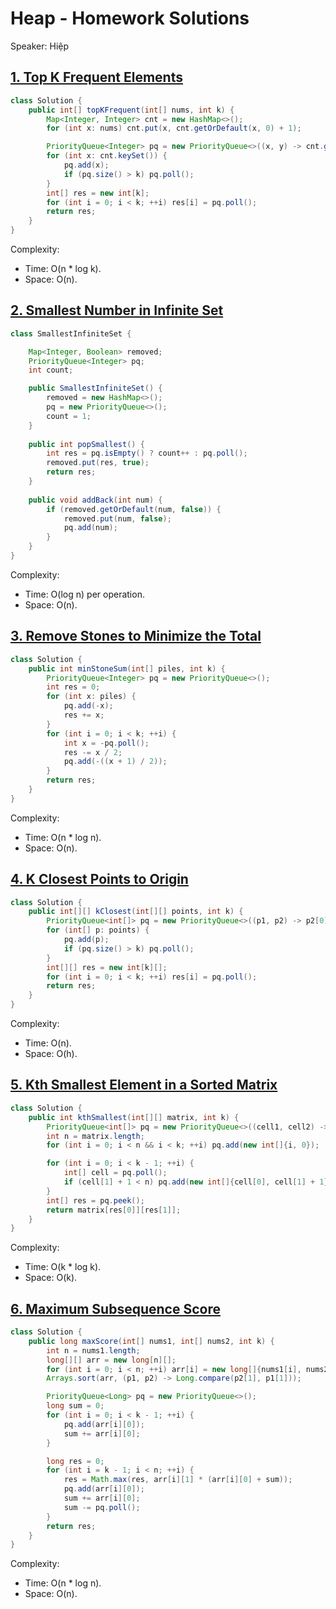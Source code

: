 # Heap - Homework Solutions

Speaker: Hiệp

## [1. Top K Frequent Elements](https://leetcode.com/problems/top-k-frequent-elements/description/)

```java
class Solution {
    public int[] topKFrequent(int[] nums, int k) {
        Map<Integer, Integer> cnt = new HashMap<>();
        for (int x: nums) cnt.put(x, cnt.getOrDefault(x, 0) + 1);

        PriorityQueue<Integer> pq = new PriorityQueue<>((x, y) -> cnt.get(x) - cnt.get(y));
        for (int x: cnt.keySet()) {
            pq.add(x);
            if (pq.size() > k) pq.poll();
        }
        int[] res = new int[k];
        for (int i = 0; i < k; ++i) res[i] = pq.poll();
        return res;
    }
}
```

Complexity:

- Time: O(n * log k).
- Space: O(n).

## [2. Smallest Number in Infinite Set](https://leetcode.com/problems/smallest-number-in-infinite-set/)

```java
class SmallestInfiniteSet {

    Map<Integer, Boolean> removed;
    PriorityQueue<Integer> pq;
    int count;

    public SmallestInfiniteSet() {
        removed = new HashMap<>();
        pq = new PriorityQueue<>();
        count = 1;
    }
    
    public int popSmallest() {
        int res = pq.isEmpty() ? count++ : pq.poll();
        removed.put(res, true);
        return res;
    }
    
    public void addBack(int num) {
        if (removed.getOrDefault(num, false)) {
            removed.put(num, false);
            pq.add(num);
        }
    }
}
```

Complexity:

- Time: O(log n) per operation.
- Space: O(n).

## [3. Remove Stones to Minimize the Total](https://leetcode.com/problems/remove-stones-to-minimize-the-total/description/)

```java
class Solution {
    public int minStoneSum(int[] piles, int k) {
        PriorityQueue<Integer> pq = new PriorityQueue<>();
        int res = 0;
        for (int x: piles) {
            pq.add(-x);
            res += x;
        }
        for (int i = 0; i < k; ++i) {
            int x = -pq.poll();
            res -= x / 2;
            pq.add(-((x + 1) / 2));
        }
        return res;
    }
}
```

Complexity:

- Time: O(n * log n).
- Space: O(n).

## [4. K Closest Points to Origin](https://leetcode.com/problems/k-closest-points-to-origin/description/)

```java
class Solution {
    public int[][] kClosest(int[][] points, int k) {
        PriorityQueue<int[]> pq = new PriorityQueue<>((p1, p2) -> p2[0] * p2[0] + p2[1] * p2[1] - p1[0] * p1[0] - p1[1] * p1[1]);
        for (int[] p: points) {
            pq.add(p);
            if (pq.size() > k) pq.poll();
        }
        int[][] res = new int[k][];
        for (int i = 0; i < k; ++i) res[i] = pq.poll();
        return res;
    }
}
```

Complexity:

- Time: O(n).
- Space: O(h).

## [5. Kth Smallest Element in a Sorted Matrix](https://leetcode.com/problems/kth-smallest-element-in-a-sorted-matrix/description/)

```java
class Solution {
    public int kthSmallest(int[][] matrix, int k) {
        PriorityQueue<int[]> pq = new PriorityQueue<>((cell1, cell2) -> matrix[cell1[0]][cell1[1]] - matrix[cell2[0]][cell2[1]]);
        int n = matrix.length;
        for (int i = 0; i < n && i < k; ++i) pq.add(new int[]{i, 0});

        for (int i = 0; i < k - 1; ++i) {
            int[] cell = pq.poll();
            if (cell[1] + 1 < n) pq.add(new int[]{cell[0], cell[1] + 1});
        }
        int[] res = pq.peek();
        return matrix[res[0]][res[1]];
    }
}
```

Complexity:

- Time: O(k * log k).
- Space: O(k).

## [6. Maximum Subsequence Score](https://leetcode.com/problems/maximum-subsequence-score/description/)

```java
class Solution {
    public long maxScore(int[] nums1, int[] nums2, int k) {
        int n = nums1.length;
        long[][] arr = new long[n][];
        for (int i = 0; i < n; ++i) arr[i] = new long[]{nums1[i], nums2[i]};
        Arrays.sort(arr, (p1, p2) -> Long.compare(p2[1], p1[1]));

        PriorityQueue<Long> pq = new PriorityQueue<>();
        long sum = 0;
        for (int i = 0; i < k - 1; ++i) {
            pq.add(arr[i][0]);
            sum += arr[i][0];
        }

        long res = 0;
        for (int i = k - 1; i < n; ++i) {
            res = Math.max(res, arr[i][1] * (arr[i][0] + sum));
            pq.add(arr[i][0]);
            sum += arr[i][0];
            sum -= pq.poll();
        }
        return res;
    }
}
```

Complexity:

- Time: O(n * log n).
- Space: O(n).

